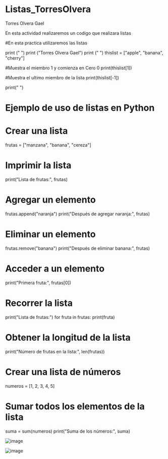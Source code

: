 # Listas_TorresOlvera

Torres Olvera Gael

En esta actividad realizaremos un codigo que realizara listas

#En esta practica utilizaremos las listas

print (" ")
print ("Torres Olvera Gael")
print (" ")
thislist = ["apple", "banana", "cherry"]

#Muestra el miembro 1 y comienza en Cero 0
print(thislist[1])

#Muestra el ultimo miembro de la lista
print(thislist[-1])

print(" ")

# Ejemplo de uso de listas en Python

# Crear una lista
frutas = ["manzana", "banana", "cereza"]

# Imprimir la lista
print("Lista de frutas:", frutas)

# Agregar un elemento
frutas.append("naranja")
print("Después de agregar naranja:", frutas)

# Eliminar un elemento
frutas.remove("banana")
print("Después de eliminar banana:", frutas)

# Acceder a un elemento
print("Primera fruta:", frutas[0])

# Recorrer la lista
print("Lista de frutas:")
for fruta in frutas:
    print(fruta)

# Obtener la longitud de la lista
print("Número de frutas en la lista:", len(frutas))

# Crear una lista de números
numeros = [1, 2, 3, 4, 5]

# Sumar todos los elementos de la lista
suma = sum(numeros)
print("Suma de los números:", suma)

![image](https://github.com/user-attachments/assets/133402b3-3b66-4f05-a289-d10db6e2a12e)

![image](https://github.com/user-attachments/assets/72620487-7814-42ce-84ec-3ea7e8e9949e)
